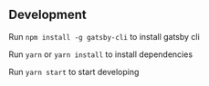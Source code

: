 ## Development

Run `npm install -g gatsby-cli` to install gatsby cli

Run `yarn` or `yarn install` to install dependencies

Run `yarn start` to start developing